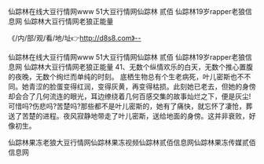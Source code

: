 仙踪林在线大豆行情网www
51大豆行情网仙踪林 贰佰
仙踪林19岁rapper老狼信息网
仙踪林大豆行情网老狼正能量


《/内/部/观/看/地/址👉http://d8s8.com》--

仙踪林在线大豆行情网www
51大豆行情网仙踪林 贰佰
仙踪林19岁rapper老狼信息网
仙踪林大豆行情网老狼正能量
	41、无数个纵情欢乐的白天，无数个推心置腹的夜晚，无数个绚烂而单纯的时刻。
底栖生物总有个生老病死，叶儿密斯也不不同。她青涩的脸蛋变得红润，变得灰黄，再变得枯损。此刻她已老去，但她的身傍却会合了几何流连的眼光，耳边缭绕着几何百感交集的故事灿烂之下，便是灰尘!可惜吗?伤悲吗?苦楚吗?那些都不是叶儿密斯的，她有了痛快，就忘怀了凄怆，葬送了苦楚的进程。夜风寂静地带走了叶儿密斯，送给地面的身傍。这并非衰败，好像初生。





仙踪林果冻老狼大豆行情网仙踪林果冻视频仙踪林贰佰信息网仙踪林果冻传媒贰佰信息网

